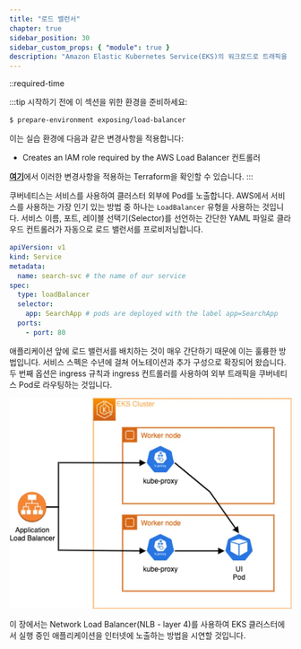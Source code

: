 ```yaml
---
title: "로드 밸런서"
chapter: true
sidebar_position: 30
sidebar_custom_props: { "module": true }
description: "Amazon Elastic Kubernetes Service(EKS)의 워크로드로 트래픽을 라우팅하기 위한 AWS 로드 밸런서 관리."
---
```


::required-time

:::tip 시작하기 전에
이 섹션을 위한 환경을 준비하세요:

```bash timeout=300 wait=30
$ prepare-environment exposing/load-balancer
```

이는 실습 환경에 다음과 같은 변경사항을 적용합니다:

- Creates an IAM role required by the AWS Load Balancer 컨트롤러

[**여기**](https://github.com/VAR::MANIFESTS_OWNER/VAR::MANIFESTS_REPOSITORY/tree/VAR::MANIFESTS_REF/manifests/modules/exposing/load-balancer/.workshop/terraform)에서 이러한 변경사항을 적용하는 Terraform을 확인할 수 있습니다.
:::

쿠버네티스는 서비스를 사용하여 클러스터 외부에 Pod를 노출합니다. AWS에서 서비스를 사용하는 가장 인기 있는 방법 중 하나는 `LoadBalancer` 유형을 사용하는 것입니다. 서비스 이름, 포트, 레이블 선택기(Selector)를 선언하는 간단한 YAML 파일로 클라우드 컨트롤러가 자동으로 로드 밸런서를 프로비저닝합니다.

```yaml
apiVersion: v1
kind: Service
metadata:
  name: search-svc # the name of our service
spec:
  type: loadBalancer
  selector:
    app: SearchApp # pods are deployed with the label app=SearchApp
  ports:
    - port: 80
```

애플리케이션 앞에 로드 밸런서를 배치하는 것이 매우 간단하기 때문에 이는 훌륭한 방법입니다. 서비스 스펙은 수년에 걸쳐 어노테이션과 추가 구성으로 확장되어 왔습니다. 두 번째 옵션은 ingress 규칙과 ingress 컨트롤러를 사용하여 외부 트래픽을 쿠버네티스  Pod로 라우팅하는 것입니다.

![IP mode](./assets/ui-nlb-instance.webp)

이 장에서는 Network Load Balancer(NLB - layer 4)를 사용하여 EKS 클러스터에서 실행 중인 애플리케이션을 인터넷에 노출하는 방법을 시연할 것입니다.